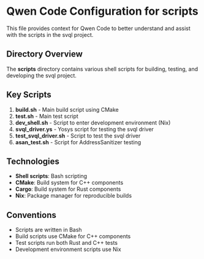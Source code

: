 # Qwen Code Configuration for scripts

This file provides context for Qwen Code to better understand and assist with the scripts in the svql project.

## Directory Overview

The **scripts** directory contains various shell scripts for building, testing, and developing the svql project.

## Key Scripts

1. **build.sh** - Main build script using CMake
2. **test.sh** - Main test script
3. **dev_shell.sh** - Script to enter development environment (Nix)
4. **svql_driver.ys** - Yosys script for testing the svql driver
5. **test_svql_driver.sh** - Script to test the svql driver
6. **asan_test.sh** - Script for AddressSanitizer testing

## Technologies

- **Shell scripts**: Bash scripting
- **CMake**: Build system for C++ components
- **Cargo**: Build system for Rust components
- **Nix**: Package manager for reproducible builds

## Conventions

- Scripts are written in Bash
- Build scripts use CMake for C++ components
- Test scripts run both Rust and C++ tests
- Development environment scripts use Nix